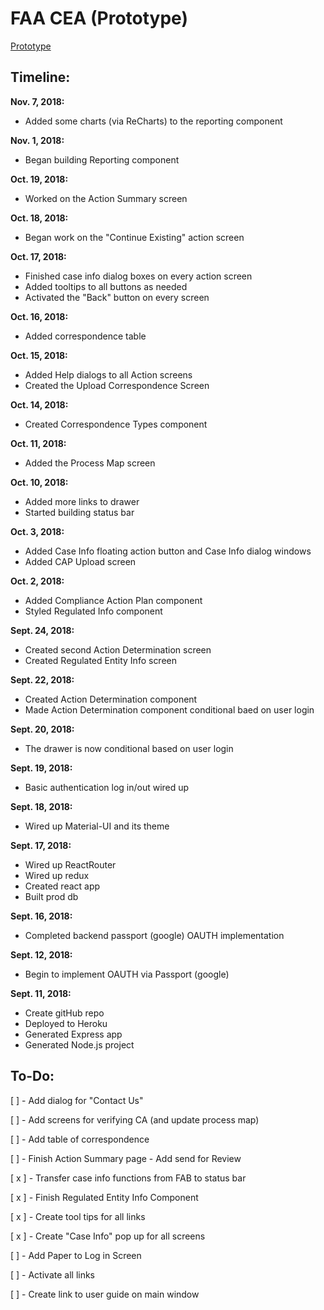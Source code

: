 # FAA CEA (Prototype)


[Prototype](https://faa-cea.herokuapp.com/)



## Timeline:




**Nov. 7, 2018:** 



+ Added some charts (via ReCharts) to the reporting component




**Nov. 1, 2018:** 




+ Began building Reporting component





**Oct. 19, 2018:**



+ Worked on the Action Summary screen



**Oct. 18, 2018:**



+ Began work on the "Continue Existing" action screen




**Oct. 17, 2018:** 



+ Finished case info dialog boxes on every action screen
+ Added tooltips to all buttons as needed
+ Activated the "Back" button on every screen





**Oct. 16, 2018:** 



+ Added correspondence table



**Oct. 15, 2018:**



+ Added Help dialogs to all Action screens
+ Created the Upload Correspondence Screen




**Oct. 14, 2018:** 



+ Created Correspondence Types component




**Oct. 11, 2018:**



+ Added the Process Map screen




**Oct. 10, 2018:**



+ Added more links to drawer
+ Started building status bar




**Oct. 3, 2018:**



+ Added Case Info floating action button and Case Info dialog windows
+ Added CAP Upload screen




**Oct. 2, 2018:**



+ Added Compliance Action Plan component 
+ Styled Regulated Info component 




**Sept. 24, 2018:**



+ Created second Action Determination screen
+ Created Regulated Entity Info screen




**Sept. 22, 2018:**




+ Created Action Determination component
+ Made Action Determination component conditional baed on user login




**Sept. 20, 2018:** 



+ The drawer is now conditional based on user login 




**Sept. 19, 2018:**



+ Basic authentication log in/out wired up





**Sept. 18, 2018:** 



+ Wired up Material-UI and its theme




**Sept. 17, 2018:**



+ Wired up ReactRouter
+ Wired up redux
+ Created react app
+ Built prod db


**Sept. 16, 2018:** 



+ Completed backend passport (google) OAUTH implementation



**Sept. 12, 2018:** 


+ Begin to implement OAUTH via Passport (google)



**Sept. 11, 2018:**



+ Create gitHub repo
+ Deployed to Heroku
+ Generated Express app
+ Generated Node.js project



## To-Do: 



[ ] -  Add dialog for "Contact Us"

[ ] -  Add screens for verifying CA (and update process map)

[ ] -  Add table of correspondence 

[ ] -  Finish Action Summary page  - Add send for Review

[ x ]  - Transfer case info functions from FAB to status bar

[ x ]  - Finish Regulated Entity Info Component 

[ x ]  - Create tool tips for all links

[ x ]  - Create "Case Info" pop up for all screens

[ ]  - Add Paper to Log in Screen

[ ]  - Activate all links

[ ] -  Create link to user guide on main window